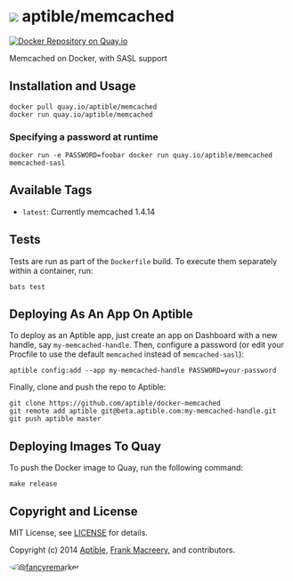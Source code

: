 # ![](https://gravatar.com/avatar/11d3bc4c3163e3d238d558d5c9d98efe?s=64) aptible/memcached

[![Docker Repository on Quay.io](https://quay.io/repository/aptible/memcached/status)](https://quay.io/repository/aptible/memcached)

Memcached on Docker, with SASL support

## Installation and Usage

    docker pull quay.io/aptible/memcached
    docker run quay.io/aptible/memcached

### Specifying a password at runtime

    docker run -e PASSWORD=foobar docker run quay.io/aptible/memcached memcached-sasl

## Available Tags

* `latest`: Currently memcached 1.4.14

## Tests

Tests are run as part of the `Dockerfile` build. To execute them separately within a container, run:

    bats test

## Deploying As An App On Aptible

To deploy as an Aptible app, just create an app on Dashboard with a new handle, say `my-memcached-handle`. Then, configure a password (or edit your Procfile to use the default `memcached` instead of `memcached-sasl`):

    aptible config:add --app my-memcached-handle PASSWORD=your-password

Finally, clone and push the repo to Aptible:

    git clone https://github.com/aptible/docker-memcached
    git remote add aptible git@beta.aptible.com:my-memcached-handle.git
    git push aptible master

## Deploying Images To Quay

To push the Docker image to Quay, run the following command:

    make release

## Copyright and License

MIT License, see [LICENSE](LICENSE.md) for details.

Copyright (c) 2014 [Aptible](https://www.aptible.com), [Frank Macreery](https://github.com/fancyremarker), and contributors.

[<img src="https://s.gravatar.com/avatar/f7790b867ae619ae0496460aa28c5861?s=60" style="border-radius: 50%;" alt="@fancyremarker" />](https://github.com/fancyremarker)
